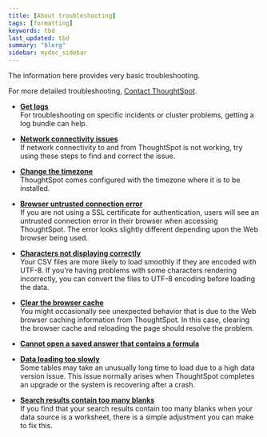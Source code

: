 ```yaml
---
title: [About troubleshooting]
tags: [formatting]
keywords: tbd
last_updated: tbd
summary: "blerg"
sidebar: mydoc_sidebar
---
```

The information here provides very basic troubleshooting.

For more detailed troubleshooting, [Contact ThoughtSpot](../misc/contact.html#).

-   **[Get logs](../../admin/troubleshooting/get_logs.html)**  
For troubleshooting on specific incidents or cluster problems, getting a log bundle can help.
-   **[Network connectivity issues](../../admin/troubleshooting/check_connectivity.html)**  
If network connectivity to and from ThoughtSpot is not working, try using these steps to find and correct the issue.
-   **[Change the timezone](../../admin/troubleshooting/set_timezone.html)**  
ThoughtSpot comes configured with the timezone where it is to be installed.
-   **[Browser untrusted connection error](../../admin/troubleshooting/certificate_warning.html)**  
If you are not using a SSL certificate for authentication, users will see an untrusted connection error in their browser when accessing ThoughtSpot. The error looks slightly different depending upon the Web browser being used.
-   **[Characters not displaying correctly](../../admin/loading/char_encoding.html)**  
Your CSV files are more likely to load smoothly if they are encoded with UTF-8. If you're having problems with some characters rendering incorrectly, you can convert the files to UTF-8 encoding before loading the data.
-   **[Clear the browser cache](../../admin/troubleshooting/clear_browser_cache.html)**  
You might occasionally see unexpected behavior that is due to the Web browser caching information from ThoughtSpot. In this case, clearing the browser cache and reloading the page should resolve the problem.
-   **[Cannot open a saved answer that contains a formula](../../admin/troubleshooting/formula_date_problem.html)**  

-   **[Data loading too slowly](../../admin/troubleshooting/data_loading_too_slowly.html)**  
Some tables may take an unusually long time to load due to a high data version issue. This issue normally arises when ThoughtSpot completes an upgrade or the system is recovering after a crash.
-   **[Search results contain too many blanks](../../admin/troubleshooting/search_too_many_blanks.html)**  
If you find that your search results contain too many blanks when your data source is a worksheet, there is a simple adjustment you can make to fix this.

